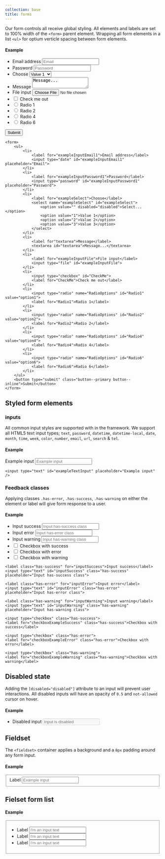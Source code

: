 ```yaml
---
collection: base
title: forms
---
```


Our form controls all receive global styling. All elements and labels are set to 100% width of the ```<form>``` parent element. Wrapping all form elements in a list ```<ul>``` for optium verticle spacing between form elements.

#### Example

<div class="twelve-col">
    <form>
        <ul>
            <li>
                <label for="exampleInputEmail1">Email address</label>
                <input type="email" id="exampleInputEmail1" placeholder="Email">
            </li>
            <li>
                <label for="exampleInputPassword1">Password</label>
                <input type="password" id="exampleInputPassword1" placeholder="Password">
            </li>
            <li>
                <label for="exampleSelect">Choose</label>
                <select name="exampleSelect" id="exampleSelect">
                    <option value="" disabled="disabled">Select...</option>
                    <option value="1">Value 1</option>
                    <option value="2">Value 2</option>
                    <option value="3">Value 3</option>
                </select>
            </li>
            <li>
                <label for"textarea">Message</label>
                <textarea id="textarea">Message...</textarea>
            </li>
            <li>
                <label for="exampleInputFile">File input</label>
                <input type="file" id="exampleInputFile">
            </li>
            <li>
                <input type="checkbox" id="CheckMe">
                <label for="CheckMe">Check me out</label>
            </li>
            <li>
                <input type="radio" name="RadioOptions" id="Radio1" value="option1">
                <label for="Radio1">Radio 1</label>
            </li>
            <li>
                <input type="radio" name="RadioOptions" id="Radio2" value="option2">
                <label for="Radio2">Radio 2</label>
            </li>
            <li>
                <input type="radio" name="RadioOptions" id="Radio4" value="option4">
                <label for="Radio4">Radio 4</label>
            </li>
            <li>
                <input type="radio" name="RadioOptions" id="Radio6" value="option6">
                <label for="Radio6">Radio 6</label>
            </li>
        </ul>
        <button type="submit" class="button--primary button--inline">Submit</button>
    </form>
</div>

```
<form>
    <ul>
        <li>
            <label for="exampleInputEmail1">Email address</label>
            <input type="date" id="exampleInputEmail1" placeholder="Email">
        </li>
        <li>
            <label for="exampleInputPassword1">Password</label>
            <input type="password" id="exampleInputPassword1" placeholder="Password">
        </li>
        <li>
            <label for="exampleSelect">Choose</label>
            <select name="exampleSelect" id="exampleSelect">
                <option value="" disabled="disabled">Select...</option>
                <option value="1">Value 1</option>
                <option value="2">Value 2</option>
                <option value="3">Value 3</option>
            </select>
        </li>
        <li>
            <label for"textarea">Message</label>
            <textarea id="textarea">Message...</textarea>
        </li>
        <li>
            <label for="exampleInputFile">File input</label>
            <input type="file" id="exampleInputFile">
        </li>
        <li>
            <input type="checkbox" id="CheckMe">
            <label for="CheckMe">Check me out</label>
        </li>
        <li>
            <input type="radio" name="RadioOptions" id="Radio1" value="option1">
            <label for="Radio1">Radio 1</label>
        </li>
        <li>
            <input type="radio" name="RadioOptions" id="Radio2" value="option2">
            <label for="Radio2">Radio 2</label>
        </li>
        <li>
            <input type="radio" name="RadioOptions" id="Radio4" value="option4">
            <label for="Radio4">Radio 4</label>
        </li>
        <li>
            <input type="radio" name="RadioOptions" id="Radio6" value="option6">
            <label for="Radio6">Radio 6</label>
        </li>
    </ul>
    <button type="submit" class="button--primary button--inline">Submit</button>
</form>
```

## Styled form elements

### inputs

All common input styles are supported with in the framework. We support all HTML5 text input types; ```text```, ```password```, ```datetime```, ```datetime-local```, ```date```, ```month```, ```time```, ```week```, ```color```, ```number```, ```email```, ```url```, ```search``` &amp; ```tel```.

#### Example

<div class="twelve-col">
    <form>
        <label for="exampleTextInput">Example input</label>
        <input type="text" id="exampleTextInput" placeholder="Example input" />
    </form>
</div>

```
<input type="text" id="exampleTextInput" placeholder="Example input" />
```

### Feedback classes

Applying classes ```.has-error```, ```.has-success```, ```.has-warning``` on either the element or label will give form response to a user.

#### Example

<div class="twelve-col">
    <form>
        <ul>
            <li>
                <label class="has-success" for="inputSuccess">Input success</label>
                <input type="text" id="inputSuccess" class="has-success" placeholder="Input has-success class">
            </li>
            <li>
                <label class="has-error" for="inputError">Input error</label>
                <input type="text" id="inputError" class="has-error" placeholder="Input has-error class">
            </li>
            <li>
                <label class="has-warning" for="inputWarning">Input warning</label>
                <input type="text" id="inputWarning" class="has-warning" placeholder="Input has-warning class">
            </li>
            <li>
                <input type="checkbox" class="has-success">
                <label for="checkboxExampleSuccess" class="has-success">Checkbox with success</label>
            </li>
            <li>
                <input type="checkbox" class="has-error">
                <label for="checkboxExampleError" class="has-error">Checkbox with error</label>
            </li>
            <li>
                <input type="checkbox" class="has-warning">
                <label for="checkboxExampleWarning" class="has-warning">Checkbox with warning</label>
            </li>
        </ul>
    </form>
</div>

```
<label class="has-success" for="inputSuccess">Input success</label>
<input type="text" id="inputSuccess" class="has-success" placeholder="Input has-success class">

<label class="has-error" for="inputError">Input error</label>
<input type="text" id="inputError" class="has-error" placeholder="Input has-error class">

<label class="has-warning" for="inputWarning">Input warning</label>
<input type="text" id="inputWarning" class="has-warning" placeholder="Input has-warning class">

<input type="checkbox" class="has-success">
<label for="checkboxExampleSuccess" class="has-success">Checkbox with success</label>

<input type="checkbox" class="has-error">
<label for="checkboxExampleError" class="has-error">Checkbox with error</label>

<input type="checkbox" class="has-warning">
<label for="checkboxExampleWarning" class="has-warning">Checkbox with warning</label>
```

## Disabled state

Adding the ```[disabled="disabled"]``` attribute to an input will prevent user interactions. All disabled inputs will have an opacity of ```0.5``` and ```not-allowed``` cursor on hover.

#### Example

<div class="twelve-col">
    <form>
        <ul>
            <li>
                <label for="disabled-input">Disabled input</label>
                <input type="text" id="disabled-input" placeholder="Input is disabled" disabled="disabled">
            </li>
        </ul>
    </form>
</div>

## Fieldset

The ```<fieldset>``` container applies a background and a ```8px``` padding around any form input.

#### Example

<div class="twelve-col">
    <form>
        <fieldset>
            <label for="input-fieldset">Label</label>
            <input placeholder="Example input" id="input-fieldset" type="text">
        </fieldset>
    </form>
</div>

## Fielset form list

#### Example

<div class="twelve-col">
    <form>
        <fieldset>
            <ul>
                <li>
                    <label for="list-input-1">Label</label>
                    <input placeholder="I'm an input text" id="list-input-1" type="text">
                </li>
                <li>
                    <label for="list-input-2">Label</label>
                    <input placeholder="I'm an input text" id="list-input-2" type="text">
                </li>
                <li>
                    <label for="list-input-3">Label</label>
                    <input placeholder="I'm an input text" id="list-input-3" type="text">
                </li>
            </ul>
        </fieldset>
    </form>
</div>

